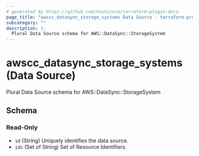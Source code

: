 ```yaml
---
# generated by https://github.com/hashicorp/terraform-plugin-docs
page_title: "awscc_datasync_storage_systems Data Source - terraform-provider-awscc"
subcategory: ""
description: |-
  Plural Data Source schema for AWS::DataSync::StorageSystem
---
```


# awscc_datasync_storage_systems (Data Source)

Plural Data Source schema for AWS::DataSync::StorageSystem



<!-- schema generated by tfplugindocs -->
## Schema

### Read-Only

- `id` (String) Uniquely identifies the data source.
- `ids` (Set of String) Set of Resource Identifiers.
